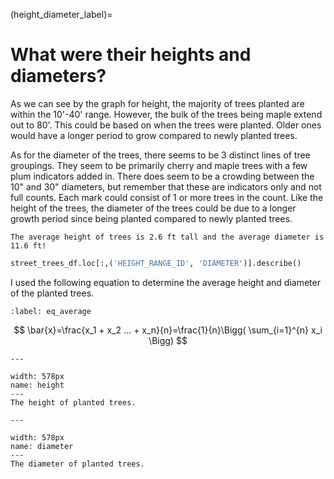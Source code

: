 (height_diameter_label)=
# What were their heights and diameters?

As we can see by the graph for height, the majority of trees planted are within the 10'-40' range. However, the bulk of the trees being maple extend out to 80'. This could be based on when the trees were planted. Older ones would have a longer period to grow compared to newly planted trees.

As for the diameter of the trees, there seems to be 3 distinct lines of tree groupings. They seem to be primarily cherry and maple trees with a few plum indicators added in. There does seem to be a crowding between the 10" and 30" diameters, but remember that these are indicators only and not full counts. Each mark could consist of 1 or more trees in the count. Like the height of the trees, the diameter of the trees could be due to a longer growth period since being planted compared to newly planted trees.

```{margin}
The average height of trees is 2.6 ft tall and the average diameter is 11.6 ft!
```

```python
street_trees_df.loc[:,('HEIGHT_RANGE_ID', 'DIAMETER')].describe()
```

I used the following equation to determine the average height and diameter of the planted trees.

```{math}
:label: eq_average
```
$$
\bar{x}=\frac{x_1 + x_2 ... + x_n}{n}=\frac{1}{n}\Bigg( \sum_{i=1}^{n} x_i \Bigg)
$$

```{figure} https://github.com/klew-pdot/fptrees/blob/main/images/height.png?raw=true
---

width: 578px
name: height
---
The height of planted trees.
```

```{figure} https://github.com/klew-pdot/fptrees/blob/main/images/diameter.png?raw=true
---

width: 578px
name: diameter
---
The diameter of planted trees.
```